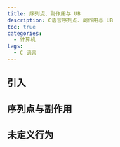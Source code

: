 ```yaml
---
title: 序列点、副作用与 UB
description: C语言序列点、副作用与 UB
toc: true
categories:
  - 计算机
tags:
  - C 语言
---
```


<!-- more -->

## 引入

## 序列点与副作用

## 未定义行为

